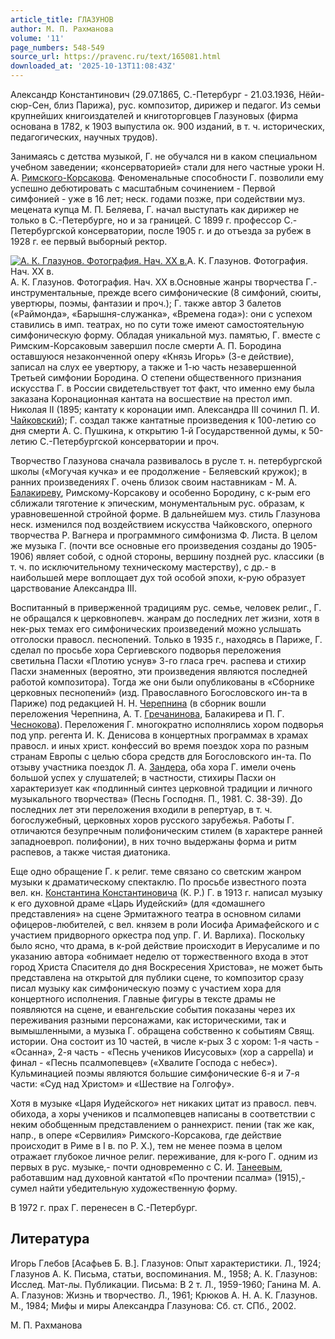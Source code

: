 ```yaml
---
article_title: ГЛАЗУНОВ
author: М. П. Рахманова
volume: '11'
page_numbers: 548-549
source_url: https://pravenc.ru/text/165081.html
downloaded_at: '2025-10-13T11:08:43Z'
---
```


Александр Константинович (29.07.1865, С.-Петербург - 21.03.1936, Нёйи-сюр-Сен, близ Парижа), рус. композитор, дирижер и педагог. Из семьи крупнейших книгоиздателей и книготорговцев Глазуновых (фирма основана в 1782, к 1903 выпустила ок. 900 изданий, в т. ч. исторических, педагогических, научных трудов).

Занимаясь с детства музыкой, Г. не обучался ни в каком специальном учебном заведении; «консерваторией» стали для него частные уроки Н. А. [Римского-Корсакова](https://pravenc.ru/text/Римского-Корсакова.html). Феноменальные способности Г. позволили ему успешно дебютировать с масштабным сочинением - Первой симфонией - уже в 16 лет; неск. годами позже, при содействии муз. мецената купца М. П. Беляева, Г. начал выступать как дирижер не только в С.-Петербурге, но и за границей. С 1899 г. профессор С.-Петербургской консерватории, после 1905 г. и до отъезда за рубеж в 1928 г. ее первый выборный ректор.

[![А. К. Глазунов. Фотография. Нач. ХХ в.](https://pravenc.ru/data/474/469/1234/i200.jpg "Кликните для увеличения картинки")](https://pravenc.ru/data/474/469/1234/i400.jpg)А. К. Глазунов. Фотография. Нач. ХХ в.  
А. К. Глазунов. Фотография. Нач. ХХ в.Основные жанры творчества Г.- инструментальные, прежде всего симфонические (8 симфоний, сюиты, увертюры, поэмы, фантазии и проч.); Г. также автор 3 балетов («Раймонда», «Барышня-служанка», «Времена года»): они с успехом ставились в имп. театрах, но по сути тоже имеют самостоятельную симфоническую форму. Обладая уникальной муз. памятью, Г. вместе с Римским-Корсаковым завершил после смерти А. П. Бородина оставшуюся незаконченной оперу «Князь Игорь» (3-е действие), записал на слух ее увертюру, а также и 1-ю часть незавершенной Третьей симфонии Бородина. О степени общественного признания искусства Г. в России свидетельствует тот факт, что именно ему была заказана Коронационная кантата на восшествие на престол имп. Николая II (1895; кантату к коронации имп. Александра III сочинил П. И. [Чайковский](https://pravenc.ru/text/Чайковский.html)); Г. создал также кантатные произведения к 100-летию со дня смерти А. С. Пушкина, к открытию 1-й Государственной думы, к 50-летию С.-Петербургской консерватории и проч.

Творчество Глазунова сначала развивалось в русле т. н. петербургской школы («Могучая кучка» и ее продолжение - Беляевский кружок); в ранних произведениях Г. очень близок своим наставникам - М. А. [Балакиреву](https://pravenc.ru/text/Балакиреву.html), Римскому-Корсакову и особенно Бородину, с к-рым его сближали тяготение к эпическим, монументальным рус. образам, к уравновешенной стройной форме. В дальнейшем муз. стиль Глазунова неск. изменился под воздействием искусства Чайковского, оперного творчества Р. Вагнера и программного симфонизма Ф. Листа. В целом же музыка Г. (почти все основные его произведения созданы до 1905-1906) являет собой, с одной стороны, вершину поздней рус. классики (в т. ч. по исключительному техническому мастерству), с др.- в наибольшей мере воплощает дух той особой эпохи, к-рую образует царствование Александра III.

Воспитанный в приверженной традициям рус. семье, человек религ., Г. не обращался к церковнопевч. жанрам до последних лет жизни, хотя в нек-рых темах его симфонических произведений можно услышать отголоски правосл. песнопений. Только в 1935 г., находясь в Париже, Г. сделал по просьбе хора Сергиевского подворья переложения светильна Пасхи «Плотию уснув» 3-го гласа греч. распева и стихир Пасхи знаменных (вероятно, эти произведения являются последней работой композитора). Тогда же они были опубликованы в «Сборнике церковных песнопений» (изд. Православного Богословского ин-та в Париже) под редакцией Н. Н. [Черепнина](https://pravenc.ru/text/Черепнина.html) (в сборник вошли переложения Черепнина, А. Т. [Гречанинова](https://pravenc.ru/text/Гречанинов.html), Балакирева и П. Г. [Чеснокова](https://pravenc.ru/text/Чеснокова.html)). Переложения Г. многократно исполнялись хором подворья под упр. регента И. К. Денисова в концертных программах в храмах правосл. и иных христ. конфессий во время поездок хора по разным странам Европы с целью сбора средств для Богословского ин-та. По отзыву участника поездок Л. А. [Зандера](https://pravenc.ru/text/Зандера.html), оба хора Г. имели очень большой успех у слушателей; в частности, стихиры Пасхи он характеризует как «подлинный синтез церковной традиции и личного музыкального творчества» (Песнь Господня. П., 1981. С. 38-39). До последних лет эти переложения входили в репертуар, в т. ч. богослужебный, церковных хоров русского зарубежья. Работы Г. отличаются безупречным полифоническим стилем (в характере ранней западноевроп. полифонии), в них точно выдержаны форма и ритм распевов, а также чистая диатоника.

Еще одно обращение Г. к религ. теме связано со светским жанром музыки к драматическому спектаклю. По просьбе известного поэта вел. кн. [Константина Константиновича](<https://pravenc.ru/text/Константина Константиновича.html>) (К. Р.) Г. в 1913 г. написал музыку к его духовной драме «Царь Иудейский» (для «домашнего представления» на сцене Эрмитажного театра в основном силами офицеров-любителей, с вел. князем в роли Иосифа Аримафейского и с участием придворного оркестра под упр. Г. И. Варлиха). Поскольку было ясно, что драма, в к-рой действие происходит в Иерусалиме и по указанию автора «обнимает неделю от торжественного входа в этот город Христа Спасителя до дня Воскресения Христова», не может быть представлена на открытой для публики сцене, то композитор сразу писал музыку как симфоническую поэму с участием хора для концертного исполнения. Главные фигуры в тексте драмы не появляются на сцене, и евангельские события показаны через их переживания разными персонажами, как историческими, так и вымышленными, а музыка Г. обращена собственно к событиям Свящ. истории. Она состоит из 10 частей, в числе к-рых 3 с хором: 1-я часть - «Осанна», 2-я часть - «Песнь учеников Иисусовых» (хор a cappella) и финал - «Песнь псалмопевцев» («Хвалите Господа с небес»). Кульминацией поэмы являются большие симфонические 6-я и 7-я части: «Суд над Христом» и «Шествие на Голгофу».

Хотя в музыке «Царя Иудейского» нет никаких цитат из правосл. певч. обихода, а хоры учеников и псалмопевцев написаны в соответствии с неким обобщенным представлением о раннехрист. пении (так же как, напр., в опере «Сервилия» Римского-Корсакова, где действие происходит в Риме в I в. по Р. Х.), тем не менее поэма в целом отражает глубокое личное религ. переживание, для к-рого Г. одним из первых в рус. музыке,- почти одновременно с С. И. [Танеевым](https://pravenc.ru/text/Танеевым.html), работавшим над духовной кантатой «По прочтении псалма» (1915),- сумел найти убедительную художественную форму.

В 1972 г. прах Г. перенесен в С.-Петербург.

## Литература

Игорь Глебов [Асафьев Б. В.]. Глазунов: Опыт характеристики. Л., 1924; Глазунов А. К. Письма, статьи, воспоминания. М., 1958; А. К. Глазунов: Исслед. Мат-лы. Публикации. Письма: В 2 т. Л., 1959-1960; Ганина М. А. А. Глазунов: Жизнь и творчество. Л., 1961; Крюков А. Н. А. К. Глазунов. М., 1984; Мифы и миры Александра Глазунова: Сб. ст. СПб., 2002.

М. П. Рахманова
